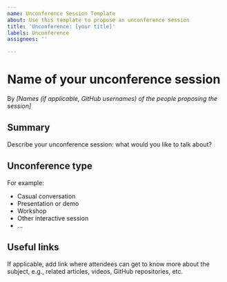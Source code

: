 ```yaml
---
name: Unconference Session Template
about: Use this template to propose an unconference session
title: 'Unconference: [your title]'
labels: Unconference
assignees: ''

---
```


# Name of your unconference session
By *[Names (if applicable, GitHub usernames) of the people proposing the session]*

## Summary
Describe your unconference session: what would you like to talk about?

## Unconference type
For example:
- Casual conversation
- Presentation or demo
- Workshop
- Other interactive session
- ...

## Useful links
If applicable, add link where attendees can get to know more about the subject, e.g., related articles, videos, GitHub repositories, etc.
